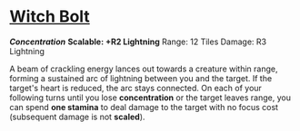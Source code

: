 # [Witch Bolt](Player%20Handbook/Spells/Primary/Witch%20Bolt.md)
***Concentration***
**Scalable: +R2 Lightning**
Range: 12 Tiles
Damage: R3 Lightning

A beam of crackling energy lances out towards a creature within range, forming a sustained arc of lightning between you and the target. If the target's heart is reduced, the arc stays connected. On each of your following turns until you lose **concentration** or the target leaves range, you can spend **one stamina** to deal damage to the target with no focus cost (subsequent damage is not **scaled**).
